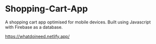 # Shopping-Cart-App
A shopping cart app optimised for mobile devices. Built using Javascript with Firebase as a database.

https://whatdoineed.netlify.app/
